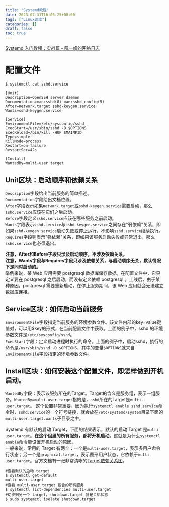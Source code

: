 ```yaml
---
title: "Systemd教程"
date: 2023-07-31T16:05:25+08:00
tags: ["Linux运维"]
categories: []
draft: false
toc: true
---
```


[Systemd 入门教程：实战篇 - 阮一峰的网络日志](https://www.ruanyifeng.com/blog/2016/03/systemd-tutorial-part-two.html)

# 配置文件
```shell
$ systemctl cat sshd.service

[Unit]
Description=OpenSSH server daemon
Documentation=man:sshd(8) man:sshd_config(5)
After=network.target sshd-keygen.service
Wants=sshd-keygen.service

[Service]
EnvironmentFile=/etc/sysconfig/sshd
ExecStart=/usr/sbin/sshd -D $OPTIONS
ExecReload=/bin/kill -HUP $MAINPID
Type=simple
KillMode=process
Restart=on-failure
RestartSec=42s

[Install]
WantedBy=multi-user.target
```

## Unit区块：启动顺序和依赖关系
`Description`字段给出当前服务的简单描述。  
`Documentation`字段给出文档位置。  
`After`字段表示如果`network.target`或`sshd-keygen.service`需要启动，那么`sshd.service`应该在它们之后启动。  
`Before`字段定义`sshd.service`应该在哪些服务之前启动。  
`Wants`字段表示`sshd.service`与`sshd-keygen.service`之间存在"弱依赖"关系，即如果`sshd-keygen.service`启动失败或停止运行，不影响`sshd.service`继续执行。  
`Requires`字段则表示"强依赖"关系，即如果该服务启动失败或异常退出，那么`sshd.service`也必须退出。  

**注意，After和Before字段只涉及启动顺序，不涉及依赖关系。**  
**注意，Wants字段与Requires字段只涉及依赖关系，与启动顺序无关，默认情况下是同时启动的。**  
举例来说，某 Web 应用需要 postgresql 数据库储存数据。在配置文件中，它只定义要在 postgresql 之后启动，而没有定义依赖 postgresql 。上线后，由于某种原因，postgresql 需要重新启动，在停止服务期间，该 Web 应用就会无法建立数据库连接。

## Service区块：如何启动当前服务
`EnvironmentFile`字段指定当前服务的环境参数文件。该文件内部的key=value键值对，可以用$key的形式，在当前配置文件中获取。上面的例子中，sshd 的环境参数文件是`/etc/sysconfig/sshd`。  
`ExecStart`字段：定义启动进程时执行的命令。上面的例子中，启动sshd，执行的命令是`/usr/sbin/sshd -D $OPTIONS`，其中的变量`$OPTIONS`就来自`EnvironmentFile`字段指定的环境参数文件。

## Install区块：如何安装这个配置文件，即怎样做到开机启动。  
`WantedBy`字段：表示该服务所在的Target。Target的含义是服务组，表示一组服务。`WantedBy=multi-user.target`指的是，`sshd`所在的Target是`multi-user.target`。
这个设置非常重要，因为执行`systemctl enable sshd.service`命令时，`sshd.service`的一个符号链接，就会放在`/etc/systemd/system`目录下面的`multi-user.target.wants`子目录之中。

Systemd 有默认的启动 Target，下面的结果表示，默认的启动 Target 是`multi-user.target`。**在这个组里的所有服务，都将开机启动**。这就是为什么`systemctl enable`命令能设置开机启动的原因。  
一般来说，常用的 Target 有两个：一个是`multi-user.target`，表示多用户命令行状态；另一个是`graphical.target`，表示图形用户状态，它依赖于`multi-user.target`。官方文档有一张非常清晰的[Target依赖关系图](https://www.freedesktop.org/software/systemd/man/bootup.html#System%20Manager%20Bootup)。
```shell
#查看默认的启动 target
$ systemctl get-default
multi-user.target
#查看 multi-user.target 包含的所有服务
$ systemctl list-dependencies multi-user.target
#切换到另一个 target，shutdown.target 就是关机状态
$ sudo systemctl isolate shutdown.target
```